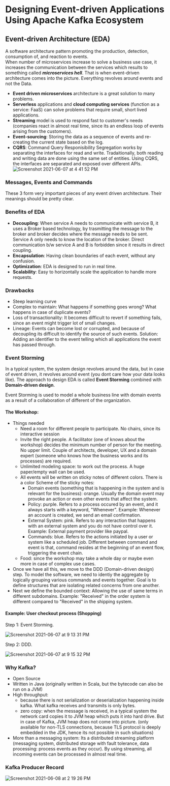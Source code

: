 # Designing Event-driven Applications Using Apache Kafka Ecosystem

## Event-driven Architecture (EDA)

A software architecture pattern promoting the production, detection, consumption of, and reaction to events.  
When number of microservices increase to solve a business use case, it increases the communication between the services which results to something called ***microservices hell***. That is when event-driven architecture comes into the picture. Everything revolves around events and not the Data.
- **Event driven microservices** architecture is a great solution to many problems.  
- **Serverless** applications and **cloud computing services** (function as a service: FaaS) can solve problems that require small, short lived applications.  
- **Streaming** model is used to respond fast to customer's needs (companies react in almost real time, since its an endless loop of events arising from the customers).
- **Event-sourcing**: Storing the data as a sequence of events and re-creating the current state based on the log.
- **CQRS**: Command Query Responisibility Segregation works by separating the interfaces for read and write. Tradaitionally, both reading and writing data are done using the same set of entities. Using CQRS, the interfaces are separated and exposed over different APIs.
![Screenshot 2021-06-07 at 4 41 52 PM](https://user-images.githubusercontent.com/10058009/121007101-4c67b000-c7af-11eb-8531-84900c0e79ce.png)

### Messages, Events and Commands

These 3 form very important pieces of any event driven architecture. Their meanings should be pretty clear.

### Benefits of EDA

- **Decoupling**: When service A needs to communicate with service B, it uses a Broker based technology, by trasmitting the message to the broker and broker decides where the message needs to be sent. Service A only needs to know the location of the broker. Direct communication b/w service A and B is forbidden since it results in direct coupling.
- **Encapsulation**: Having clean boundaries of each event, without any confusion.
- **Optimization**: EDA is designed to run in real time.
- **Scalability**: Easy to horizontally scale the application to handle more requests.

### Drawbacks

- Steep learning curve
- Complex to maintain: What happens if something goes wrong? What happens in case of duplicate events?
- Loss of transactionality: It becomes difficult to revert if something fails, since an event might trigger lot of small changes.
- Lineage: Events can become lost or corrupted, and because of decoupling its difficult to identify the source of such events. Solution: Adding an identifier to the event telling which all applications the event has passed through.

### Event Storming

In a typical system, the system design revolves around the data, but in case of event driven, it revolves around event (you dont care how your data looks like). The approach to design EDA is called **Event Storming** combined with **Domain-driven design**.

Event Storming is used to model a whole business line with domain events as a result of a collaboration of different of the organization.

#### The Workshop:
- Things needed
  - Need a room for different people to participate. No chairs, since its interactive session
  - Invite the right people. A facilitator (one of knows about the workshop) decides the minimum number of person for the meeting. No upper limit. Couple of architects, developer, UX and a domain expert (someone who knows how the business works and its processes) are required.
  - Unlimited modeling space: to work out the process. A huge paper/empty wall can be used.
  - All events will be written on sticky notes of different colors. There is a color Scheme of the sticky notes:
    - Domain events (something that is happening in the system and is relevant for the business): orange. Usually the domain event may provoke an action or even other events that affect the system.
    - Policy: purple. Refers to a process occured by an event, and it always starts with a keyword, "Whenever". Example: Whenever an account is created, we send an email confirmation.
    - External System: pink. Refers to any interaction that happens with an external system and you do not have control over it. Example: External payment provider like paypal.
    - Commands: blue. Refers to the actions initiated by a user or system like a scheduled job. Different between command and event is that, command resides at the beginning of an event flow, triggering the event chain.
  - Food: since the workshop may take a whole day or maybe even more in case of complex use cases.
- Once we have all this, we move to the DDD (Domain-driven design) step. To model the software, we need to identiy the aggregate by logically grouping various commands and events together. Goal is to define structures that are isolating related concerns from one another.
- Next we define the bounded context: Allowing the use of same terms in different subdomains. Example: "Received" in the order system is different compared to "Received" in the shipping system.

#### Example: User checkout process (Shopping)

Step 1: Event Storming. 

![Screenshot 2021-06-07 at 9 13 31 PM](https://user-images.githubusercontent.com/10058009/121049378-45539880-c7d5-11eb-9c40-d905e6b185d5.png)

Step 2: DDD. 

![Screenshot 2021-06-07 at 9 15 32 PM](https://user-images.githubusercontent.com/10058009/121049691-92376f00-c7d5-11eb-88de-49faa3e8c27d.png)

### Why Kafka?

- Open Source
- Written in Java (originally written in Scala, but the bytecode can also be run on a JVM)
- High throughput:
  - because there is not serialization or deserialization happening inside kafka. What kafka receives and transmits is only bytes.
  - zero copy: when the message is received, in a typical system the network card copies it to JVM heap which puts it into hard drive. But in case of Kafka, JVM heap does not come into picture. (only available for non-TLS connections, because TLS protocol is deeply embedded in the JDK, hence its not possible in such situations)
- More than a messaging system: Its a distributed streaming platform (messaging system, distributed storage with fault tolerance, data processing: process events as they occur). By using streaming, all incoming events can be processed in almost real time.

### Kafka Producer Record

![Screenshot 2021-06-08 at 2 19 26 PM](https://user-images.githubusercontent.com/10058009/121154453-9eb6d880-c864-11eb-99d4-2fa0a37d4101.png)
